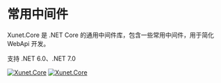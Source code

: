 # 常用中间件

Xunet.Core 是 .NET Core 的通用中间件库，包含一些常用中间件，用于简化 WebApi 开发。

支持 .NET 6.0、.NET 7.0

[![Xunet.Core](https://img.shields.io/nuget/v/Xunet.Core.svg?style=flat-square)](https://www.nuget.org/packages/Xunet.Core)
[![Xunet.Core](https://img.shields.io/nuget/dt/Xunet.Core.svg?style=flat-square)](https://www.nuget.org/stats/packages/Xunet.Core?groupby=Version)